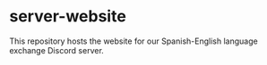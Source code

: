 # server-website
This repository hosts the website for our Spanish-English language exchange Discord server. 
